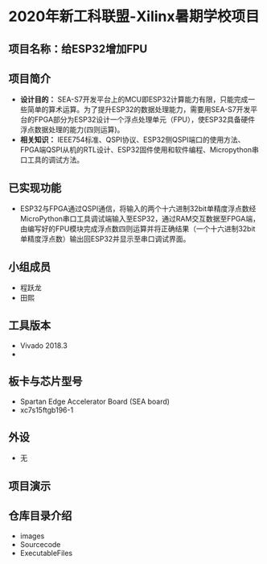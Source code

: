 # 2020年新工科联盟-Xilinx暑期学校项目
## 项目名称：给ESP32增加FPU
## 项目简介
* **设计目的：** SEA-S7开发平台上的MCU即ESP32计算能力有限，只能完成一些简单的算术运算。为了提升ESP32的数据处理能力，需要用SEA-S7开发平台的FPGA部分为ESP32设计一个浮点处理单元（FPU），使ESP32具备硬件浮点数据处理的能力(四则运算)。
* **相关知识：** IEEE754标准、QSPI协议、ESP32侧QSPI端口的使用方法、FPGA端QSPI从机的RTL设计、ESP32固件使用和软件编程、Micropython串口工具的调试方法。
## 已实现功能
* ESP32与FPGA通过QSPI通信，将输入的两个十六进制32bit单精度浮点数经MicroPython串口工具调试端输入至ESP32，通过RAM交互数据至FPGA端，由编写好的FPU模块完成浮点数四则运算并将正确结果（一个十六进制32bit单精度浮点数）输出回ESP32并显示至串口调试界面。
## 小组成员
* 程跃龙
* 田熙
## 工具版本
* Vivado 2018.3
*
## 板卡与芯片型号
* Spartan Edge Accelerator Board (SEA board)
* xc7s15ftgb196-1
## 外设
* 无
## 项目演示

## 仓库目录介绍
* images
* Sourcecode
* ExecutableFiles
